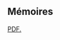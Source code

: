 ## Mémoires
<a href="https://github.com/MehdiFerhat/mehdiferhat.github.io/blob/main/MMW.pdf" target="_blank">PDF.</a>
